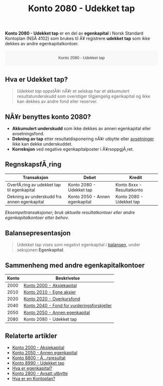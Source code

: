 ﻿---
title: "Konto 2080 - Udekket tap"
meta_title: "2080-udekket-tap"
meta_description: '**Konto 2080 - Udekket tap** er en del av **egenkapital** i Norsk Standard Kontoplan (NSÂ 4102) som brukes til Ã¥ registrere **udekket tap** som ikke dekkes av ...'
slug: 2080-udekket-tap
type: blog
layout: pages/single
---

**Konto 2080 - Udekket tap** er en del av **egenkapital** i Norsk Standard Kontoplan (NSÂ 4102) som brukes til Ã¥ registrere **udekket tap** som ikke dekkes av andre egenkapitalkontoer.

![Illustrasjon av konto 2080 udekket tap](2080-udekket-tap-image.svg)

## Hva er Udekket tap?

> *Udekket tap* oppstÃ¥r nÃ¥r et selskap har et akkumulert resultatunderskudd som overstiger tilgjengelig egenkapital og ikke kan dekkes av andre fond eller reserver.

## NÃ¥r benyttes konto 2080?

* **Akkumulert underskudd** som ikke dekkes av annen egenkapital eller avsetningsfond.
* **Dekning av tap** etter resultatdisponering nÃ¥r utbytte eller [avsetninger](/blogs/kontoplan/2800-avsatt-utbytte "Konto 2800 - Avsatt utbytte: Avsetning av utbytte som kortsiktig gjeld i Norsk Standard Kontoplan") ikke kan dekke underskuddet.
* **Korreksjon** ved negative egenkapitalposter i Ã¥rsoppgjÃ¸ret.

## RegnskapsfÃ¸ring

| Transaksjon                                            | Debet                         | Kredit                       |
|--------------------------------------------------------|-------------------------------|------------------------------|
| OverfÃ¸ring av udekket tap til egenkapital              | Konto 2080 - Udekket tap      | Konto 8xxx - Resultatkonto   |
| Dekning av underskudd fra annen egenkapital            | Konto 2050 - Annen egenkapital| Konto 2080 - Udekket tap      |

_*Eksempeltransaksjoner; bruk aktuelle resultatkontoer eller andre egenkapitalkontoer etter behov.*_

## Balansepresentasjon

> Udekket tap vises som negativt egenkapital i [balansen](/blogs/regnskap/hva-er-balanse "Hva er Balanse?"), under seksjonen **Egenkapital**.

## Sammenheng med andre egenkapitalkontoer

| Konto | Beskrivelse                                                                 |
|-------|-----------------------------------------------------------------------------|
| 2000  | [Konto 2000 - Aksjekapital](/blogs/kontoplan/2000-aksjekapital "Konto 2000 - Aksjekapital: Aksjekapital i Norsk Standard Kontoplan") |
| 2010  | [Konto 2010 - Egne aksjer](/blogs/kontoplan/2010-egne-aksjer "Konto 2010 - Egne aksjer: Egne aksjer i Norsk Standard Kontoplan")   |
| 2020  | [Konto 2020 - Overkursfond](/blogs/kontoplan/2020-overkursfond "Konto 2020 - Overkursfond: Overkursfond i Norsk Standard Kontoplan") |
| 2040  | [Konto 2040 - Fond for vurderingsforskjeller](/blogs/kontoplan/2040-fond-for-vurderingsforskjeller "Konto 2040 - Fond for vurderingsforskjeller: Fond for vurderingsforskjeller i Norsk Standard Kontoplan") |
| 2050  | [Konto 2050 - Annen egenkapital](/blogs/kontoplan/2050-annen-egenkapital "Konto 2050 - Annen egenkapital: Annen egenkapital i Norsk Standard Kontoplan")  |
| 2080  | Konto 2080 - Udekket tap                                                     |

## Relaterte artikler

* [Konto 2000 - Aksjekapital](/blogs/kontoplan/2000-aksjekapital "Konto 2000 - Aksjekapital: Aksjekapital i Norsk Standard Kontoplan")
* [Konto 2050 - Annen egenkapital](/blogs/kontoplan/2050-annen-egenkapital "Konto 2050 - Annen egenkapital: Annen egenkapital i Norsk Standard Kontoplan")
* [Konto 8800 - Ã…rsresultat](/blogs/kontoplan/8800-arsresultat "Konto 8800 - Ã…rsresultat")
* [Konto 8990 - Udekket tap](/blogs/kontoplan/8990-udekket-tap "Konto 8990 - Udekket tap: Lukking av underskudd i resultatdisponeringen")
* [Hva er egenkapital?](/blogs/regnskap/hva-er-egenkapital "Hva er Egenkapital? Komplett Guide til Egenkapital i Regnskap")
* [Konto 2800 - Avsatt utbytte](/blogs/kontoplan/2800-avsatt-utbytte "Konto 2800 - Avsatt utbytte: Avsetning av utbytte som kortsiktig gjeld i Norsk Standard Kontoplan")
* [Hva er en Kontoplan?](/blogs/regnskap/hva-er-kontoplan "Hva er en Kontoplan? Komplett Guide til Kontoplaner i Norsk Regnskap")


